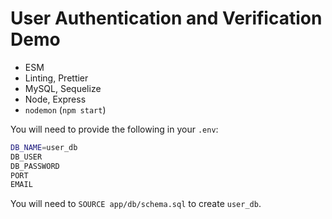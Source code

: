 # User Authentication and Verification Demo

- ESM
- Linting, Prettier
- MySQL, Sequelize
- Node, Express
- `nodemon` (`npm start`)

You will need to provide the following in your `.env`:

```bash
DB_NAME=user_db
DB_USER
DB_PASSWORD
PORT
EMAIL
```

You will need to `SOURCE app/db/schema.sql` to create `user_db`.
